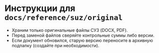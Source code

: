 # Инструкции для `docs/reference/suz/original`

- Храним только оригинальные файлы СУЗ (DOCX, PDF).
- Перед заменой файлов сверяйте контрольные суммы либо версии.
- Если документ обновился, старую версию переносите в архивную подпапку (создайте при необходимости).
